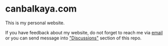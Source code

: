 # canbalkaya.com

This is my personal website.

If you have feedback about my website, do not forget to reach me via [email](mailto:contact.canbalkaya@gmail.com) or you can send message into ["Discussions"](https://github.com/canbalkaya/canbalkaya.com/discussions) section of this repo.
